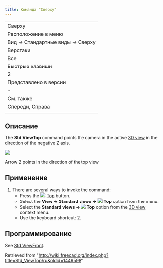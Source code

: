 ```yaml
---
title: Команда "Сверху"
---
```

|  |
| --- |
| Сверху |
| Расположение в меню |
| Вид → Стандартные виды‏‎ → Сверху |
| Верстаки |
| Все |
| Быстрые клавиши |
| 2 |
| Представлено в версии |
| - |
| См. также |
| [Спереди](/Std_ViewFront/ru "Std ViewFront/ru"), [Справа](/Std_ViewRight/ru "Std ViewRight/ru") |
|  |

## Описание

The **Std ViewTop** command points the camera in the active [3D view](/3D_view "3D view") in the direction of the negative Z axis.

![](/images/FreeCAD_views_front.svg)

Arrow 2 points in the direction of the top view

## Применение

1. There are several ways to invoke the command:
   * Press the ![](/images/Std_ViewTop.svg) [Top](/Std_ViewTop "Std ViewTop") button.
   * Select the **View → Standard views → ![](/images/Std_ViewTop.svg) Top** option from the menu.
   * Select the **Standard views → ![](/images/Std_ViewTop.svg) Top** option from the [3D view](/3D_view "3D view") context menu.
   * Use the keyboard shortcut: 2.

## Программирование

See [Std ViewFront](/Std_ViewFront#Scripting "Std ViewFront").

Retrieved from "<http://wiki.freecad.org/index.php?title=Std_ViewTop/ru&oldid=1449598>"